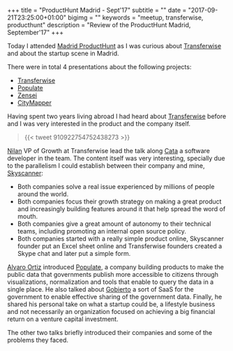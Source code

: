 +++
title = "ProductHunt Madrid - Sept'17"
subtitle = ""
date = "2017-09-21T23:25:00+01:00"
bigimg = ""
keywords = "meetup, transferwise, producthunt"
description = "Review of the ProductHunt Madrid, September'17"
+++

Today I attended [Madrid ProductHunt](https://twitter.com/MadProductHunt) as I was curious about [Transferwise](https://transferwise.com) and about the startup scene in Madrid.
<!--more-->

There were in total 4 presentations about the following projects:

* [Transferwise](https://transferwise.com)
* [Populate](populate.tools)
* [Zensei](https:zenseiapp.com)
* [CityMapper](https://citymapper.com/)

Having spent two years living abroad I had heard about [Transferwise](https://transferwise.com) before and I was very interested in the product and the company itself.

<blockquote class="twitter-tweet tw-align-center">{{< tweet 910922754752438273 >}}</blockquote>

[Nilan](https://twitter.com/nilanp) VP of Growth at Transferwise lead the talk along [Cata](https://twitter.com/cataflu) a software developer in the team. The content itself was very interesting, specially due to the parallelism I could establish between their company and mine, [Skyscanner](https://skyscanner.net):

  - Both companies solve a real issue experienced by millions of people around the world.
  - Both companies focus their growth strategy on making a great product and increasingly building features around it that help spread the word of mouth.
  - Both companies give a great amount of autonomy to their technical teams, including promoting an internal open source policy.
  - Both companies started with a really simple product online, Skyscanner founder put an Excel sheet online and Transferwise founders created a Skype chat and later put a simple form.

[Alvaro Ortiz](https://twitter.com/furilo) introduced [Populate](populate.tools), a company building products to make the public data that governments publish more accessible to citizens through visualizations, normalization and tools that enable to query the data in a single place. He also talked about [Gobierto](http://gobierto.es/) a sort of SaaS for the government to enable effective sharing of the government data. Finally, he shared his personal take on what a startup could be, a lifestyle business and not necessarily an organization focused on achieving a big financial return on a venture capital investment.

The other two talks briefly introduced their companies and some of the problems they faced.
